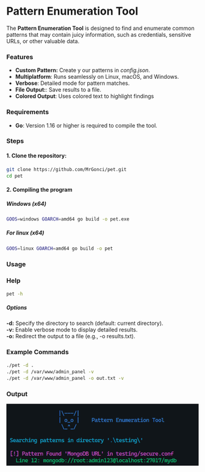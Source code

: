 # Pattern Enumeration Tool
The **Pattern Enumeration Tool** is designed to find and enumerate common patterns that may contain juicy information, such as credentials, sensitive URLs, or other valuable data. 

### Features
- **Custom Pattern:** Create y our patterns in *config.json*.
- **Multiplatform**: Runs seamlessly on Linux, macOS, and Windows.
- **Verbose**: Detailed mode for pattern matches.
- **File Output:**: Save results to a file.
- **Colored Output**: Uses colored text to highlight findings

### Requirements
- **Go**: Version 1.16 or higher is required to compile the tool.

### Steps
#### 1. Clone the repository:
```bash
git clone https://github.com/MrGonci/pet.git
cd pet
```

#### 2. Compiling the program
##### Windows (x64)
```bash
GOOS=windows GOARCH=amd64 go build -o pet.exe
```

##### For linux (x64)
```bash
GOOS=linux GOARCH=amd64 go build -o pet
```

### Usage
### Help
```bash
pet -h
```

##### Options
**-d:** Specify the directory to search (default: current directory).\
**-v:** Enable verbose mode to display detailed results.\
**-o:** Redirect the output to a file (e.g., -o results.txt).

### Example Commands
```bash
./pet -d .
./pet -d /var/www/admin_panel -v
./pet -d /var/www/admin_panel -o out.txt -v
```

### Output
![Output Image](/imgs/out.png)
